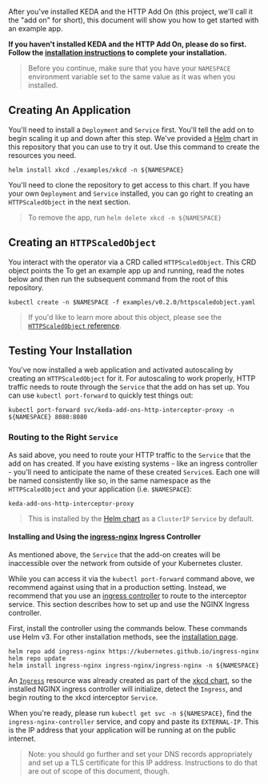 After you've installed KEDA and the HTTP Add On (this project, we'll call it the "add on" for short), this document will show you how to get started with an example app.

**If you haven't installed KEDA and the HTTP Add On, please do so first. Follow the [installation instructions](./installing) to complete your installation.**

>Before you continue, make sure that you have your `NAMESPACE` environment variable set to the same value as it was when you installed.

## Creating An Application

You'll need to install a `Deployment` and `Service` first. You'll tell the add on to begin scaling it up and down after this step. We've provided a [Helm](https://helm.sh) chart in this repository that you can use to try it out. Use this command to create the resources you need.

```shell
helm install xkcd ./examples/xkcd -n ${NAMESPACE}
```

You'll need to clone the repository to get access to this chart. If you have your own `Deployment` and `Service` installed, you can go right to creating an `HTTPScaledObject` in the next section.

>To remove the app, run `helm delete xkcd -n ${NAMESPACE}`

## Creating an `HTTPScaledObject`

You interact with the operator via a CRD called `HTTPScaledObject`. This CRD object points the To get an example app up and running, read the notes below and then run the subsequent command from the root of this repository.

```shell
kubectl create -n $NAMESPACE -f examples/v0.2.0/httpscaledobject.yaml
```

>If you'd like to learn more about this object, please see the [`HTTPScaledObject` reference](./ref/v0.2.0/http_scaled_object.md).

## Testing Your Installation

You've now installed a web application and activated autoscaling by creating an `HTTPScaledObject` for it. For autoscaling to work properly, HTTP traffic needs to route through the `Service` that the add on has set up. You can use `kubectl port-forward` to quickly test things out:

```shell
kubectl port-forward svc/keda-add-ons-http-interceptor-proxy -n ${NAMESPACE} 8080:8080
```

### Routing to the Right `Service`

As said above, you need to route your HTTP traffic to the `Service` that the add on has created. If you have existing systems - like an ingress controller - you'll need to anticipate the name of these created `Service`s. Each one will be named consistently like so, in the same namespace as the `HTTPScaledObject` and your application (i.e. `$NAMESPACE`):

```shell
keda-add-ons-http-interceptor-proxy
```

>This is installed by the [Helm chart](https://github.com/kedacore/charts/tree/master/http-add-on) as a `ClusterIP` `Service` by default.

#### Installing and Using the [ingress-nginx](https://kubernetes.github.io/ingress-nginx/deploy/#using-helm) Ingress Controller

As mentioned above, the `Service` that the add-on creates will be inaccessible over the network from outside of your Kubernetes cluster.

While you can access it via the `kubectl port-forward` command above, we recommend against using that in a production setting. Instead, we recommend that you use an [ingress controller](https://kubernetes.io/docs/concepts/services-networking/ingress-controllers/) to route to the interceptor service. This section describes how to set up and use the NGINX Ingress controller.

First, install the controller using the commands below. These commands use Helm v3. For other installation methods, see the [installation page](https://kubernetes.github.io/ingress-nginx/deploy/).

```shell
helm repo add ingress-nginx https://kubernetes.github.io/ingress-nginx
helm repo update
helm install ingress-nginx ingress-nginx/ingress-nginx -n ${NAMESPACE}
```

An [`Ingress`](https://kubernetes.io/docs/concepts/services-networking/ingress/) resource was already created as part of the [xkcd chart](../examples/xkcd/templates/ingress.yaml), so the installed NGINX ingress controller will initialize, detect the `Ingress`, and begin routing to the xkcd interceptor `Service`.

When you're ready, please run `kubectl get svc -n ${NAMESPACE}`, find the `ingress-nginx-controller` service, and copy and paste its `EXTERNAL-IP`. This is the IP address that your application will be running at on the public internet.

>Note: you should go further and set your DNS records appropriately and set up a TLS certificate for this IP address. Instructions to do that are out of scope of this document, though.
